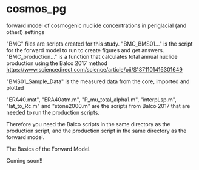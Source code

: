 # cosmos_pg
forward model of cosmogenic nuclide concentrations in periglacial (and other!) settings

"BMC" files are scripts created for this study. "BMC_BMS01..." is the script for the forward model to run to create figures and get answers. 
"BMC_production..." is a function that calculates total annual nuclide production using the Balco 2017 method https://www.sciencedirect.com/science/article/pii/S1871101416301649

"BMS01_Sample_Data" is the measured data from the core, imported and plotted

"ERA40.mat", "ERA40atm.m", "P_mu_total_alpha1.m", "interpLsp.m", "lat_to_Rc.m" and "stone2000.m" are the scripts from Balco 2017 that are needed to run the production scripts. 

Therefore you need the Balco scripts in the same directory as the production script, and the production script in the same directory as the forward model. 

The Basics of the Forward Model.

Coming soon!!
